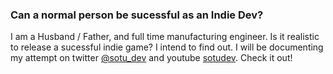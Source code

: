 ### Can a normal person be sucessful as an Indie Dev?
I am a Husband / Father, and full time manufacturing engineer. Is it realistic to release a sucessful indie game?
I intend to find out. I will be documenting my attempt on twitter [@sotu_dev](https://twitter.com/sotu_dev) and youtube [sotudev](https://www.youtube.com/channel/UCs_Etu4p72kWgAXRwJwwytA). Check it out!

<!-- Links to Twitter and Youtube --->


<!--
**silverback338/silverback338** is a ✨ _special_ ✨ repository because its `README.md` (this file) appears on your GitHub profile.

Here are some ideas to get you started:

- 🔭 I’m currently working on ...
- 🌱 I’m currently learning ...
- 👯 I’m looking to collaborate on ...
- 🤔 I’m looking for help with ...
- 💬 Ask me about ...
- 📫 How to reach me: ...
- 😄 Pronouns: ...
- ⚡ Fun fact: ...
-->
